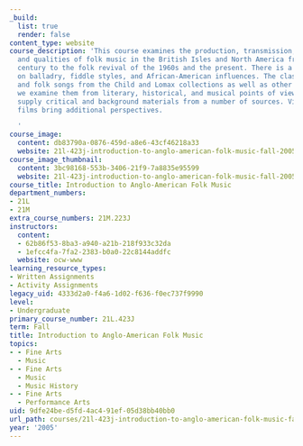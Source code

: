 ```yaml
---
_build:
  list: true
  render: false
content_type: website
course_description: 'This course examines the production, transmission, preservation
  and qualities of folk music in the British Isles and North America from the 18th
  century to the folk revival of the 1960s and the present. There is a special emphasis
  on balladry, fiddle styles, and African-American influences. The class sings ballads
  and folk songs from the Child and Lomax collections as well as other sources as
  we examine them from literary, historical, and musical points of view. Readings
  supply critical and background materials from a number of sources. Visitors and
  films bring additional perspectives.

  '
course_image:
  content: db83790a-0876-459d-a8e6-43cf46218a33
  website: 21l-423j-introduction-to-anglo-american-folk-music-fall-2005
course_image_thumbnail:
  content: 3bc98168-553b-3406-21f9-7a8835e95599
  website: 21l-423j-introduction-to-anglo-american-folk-music-fall-2005
course_title: Introduction to Anglo-American Folk Music
department_numbers:
- 21L
- 21M
extra_course_numbers: 21M.223J
instructors:
  content:
  - 62b86f53-8ba3-a940-a21b-218f933c32da
  - 1efcc4fa-7fa2-2383-b0a0-22c8144addfc
  website: ocw-www
learning_resource_types:
- Written Assignments
- Activity Assignments
legacy_uid: 4333d2a0-f4a6-1d02-f636-f0ec737f9990
level:
- Undergraduate
primary_course_number: 21L.423J
term: Fall
title: Introduction to Anglo-American Folk Music
topics:
- - Fine Arts
  - Music
- - Fine Arts
  - Music
  - Music History
- - Fine Arts
  - Performance Arts
uid: 9dfe24be-d5fd-4ac4-91ef-05d38bb40bb0
url_path: courses/21l-423j-introduction-to-anglo-american-folk-music-fall-2005
year: '2005'
---
```

